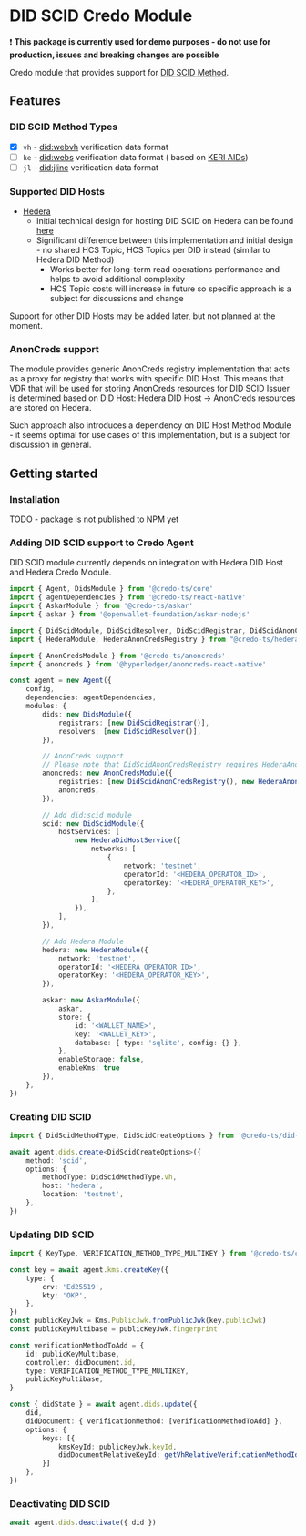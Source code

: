 # DID SCID Credo Module

:heavy_exclamation_mark: **This package is currently used for demo purposes - do not use for production, issues and
breaking changes are possible**

Credo module that provides support
for [DID SCID Method](https://lf-toip.atlassian.net/wiki/spaces/HOME/pages/88572360/DID+SCID+Method+Specification).

## Features

### DID SCID Method Types

- [x] `vh` - [did:webvh](https://identity.foundation/didwebvh/) verification data format
- [ ] `ke` - [did:webs](https://trustoverip.github.io/tswg-did-method-webs-specification/) verification data format (
  based on [KERI AIDs](https://trustoverip.github.io/tswg-keri-specification/#autonomic-identifier-aid))
- [ ] `jl` - [did:jlinc](https://did-spec.jlinc.org/) verification data format

### Supported DID Hosts

- [Hedera](https://hedera.com/)
    - Initial technical design for hosting DID SCID on Hedera can be
      found [here](https://hashgraph.atlassian.net/wiki/external/Yjg3ZjU0ZjI4MGMyNDUzYWJiZGJmYzUxZDgwMzcyNmY)
    - Significant difference between this implementation and initial design - no shared HCS Topic, HCS Topics per DID
      instead (similar to Hedera DID Method)
        - Works better for long-term read operations performance and helps to avoid additional complexity
        - HCS Topic costs will increase in future so specific approach is a subject for discussions and change

Support for other DID Hosts may be added later, but not planned at the moment.

### AnonCreds support

The module provides generic AnonCreds registry implementation that acts as a proxy for registry that works with specific
DID Host.
This means that VDR that will be used for storing AnonCreds resources for DID SCID Issuer is determined based on DID
Host: Hedera DID Host -> AnonCreds resources are stored on Hedera.

Such approach also introduces a dependency on DID Host Method Module - it seems optimal for use cases of this
implementation, but is a subject for discussion in general.

## Getting started

### Installation

TODO - package is not published to NPM yet

### Adding DID SCID support to Credo Agent

DID SCID module currently depends on integration with Hedera DID Host and Hedera Credo Module.

```typescript
import { Agent, DidsModule } from '@credo-ts/core'
import { agentDependencies } from '@credo-ts/react-native'
import { AskarModule } from '@credo-ts/askar'
import { askar } from '@openwallet-foundation/askar-nodejs'

import { DidScidModule, DidScidResolver, DidScidRegistrar, DidScidAnonCredsRegistry } from "@credo-ts/did-scid"
import { HederaModule, HederaAnonCredsRegistry } from "@credo-ts/hedera"

import { AnonCredsModule } from '@credo-ts/anoncreds'
import { anoncreds } from '@hyperledger/anoncreds-react-native'

const agent = new Agent({
    config,
    dependencies: agentDependencies,
    modules: {
        dids: new DidsModule({
            registrars: [new DidScidRegistrar()],
            resolvers: [new DidScidResolver()],
        }),

        // AnonCreds support 
        // Please note that DidScidAnonCredsRegistry requires HederaAnonCredsRegistry to be added as well (as only supported DID Host and VDR)
        anoncreds: new AnonCredsModule({
            registries: [new DidScidAnonCredsRegistry(), new HederaAnonCredsRegistry()],
            anoncreds,
        }),

        // Add did:scid module
        scid: new DidScidModule({
            hostServices: [
                new HederaDidHostService({
                    networks: [
                        {
                            network: 'testnet',
                            operatorId: '<HEDERA_OPERATOR_ID>',
                            operatorKey: '<HEDERA_OPERATOR_KEY>',
                        },
                    ],
                }),
            ],
        }),

        // Add Hedera Module
        hedera: new HederaModule({
            network: 'testnet',
            operatorId: '<HEDERA_OPERATOR_ID>',
            operatorKey: '<HEDERA_OPERATOR_KEY>',
        }),

        askar: new AskarModule({
            askar,
            store: {
                id: '<WALLET_NAME>',
                key: '<WALLET_KEY>',
                database: { type: 'sqlite', config: {} },
            },
            enableStorage: false,
            enableKms: true
        }),
    },
})
```

### Creating DID SCID

```typescript
import { DidScidMethodType, DidScidCreateOptions } from '@credo-ts/did-scid'

await agent.dids.create<DidScidCreateOptions>({
    method: 'scid',
    options: {
        methodType: DidScidMethodType.vh,
        host: 'hedera',
        location: 'testnet',
    },
})
```

### Updating DID SCID

```typescript
import { KeyType, VERIFICATION_METHOD_TYPE_MULTIKEY } from '@credo-ts/core'

const key = await agent.kms.createKey({
    type: {
        crv: 'Ed25519',
        kty: 'OKP',
    },
})
const publicKeyJwk = Kms.PublicJwk.fromPublicJwk(key.publicJwk)
const publicKeyMultibase = publicKeyJwk.fingerprint

const verificationMethodToAdd = {
    id: publicKeyMultibase,
    controller: didDocument.id,
    type: VERIFICATION_METHOD_TYPE_MULTIKEY,
    publicKeyMultibase,
}

const { didState } = await agent.dids.update({
    did,
    didDocument: { verificationMethod: [verificationMethodToAdd] },
    options: {
        keys: [{
            kmsKeyId: publicKeyJwk.keyId,
            didDocumentRelativeKeyId: getVhRelativeVerificationMethodId(publicKeyMultibase)
        }]
    },
})
```

### Deactivating DID SCID

```typescript
await agent.dids.deactivate({ did })
```